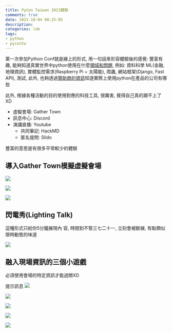 ```yaml
---
title: PyCon Taiwan 2021體驗
comments: true
date: 2021-10-04 00:25:05
description:
categories: lab
tags:
- python
- pycontw
---
```


第一次參加Python Conf就是線上的形式, 用一句話來形容體驗後的感覺: 豐富有趣, 能夠知道真實世界中python使用在什麼[領域和問題](https://tw.pycon.org/2021/zh-hant/conference/schedule), 例如: 資料科學 ML(金融, 地理資訊), 實體監控需求(Raspberry Pi + 太陽能), 爬蟲, 網站框架(Django, Fast API), 測試, 此外, 也夠透過[贊助商的資訊](https://tw.pycon.org/2021/zh-hant/events/jobs)知道實際上使用python在產品的公司有哪些

此外, 根據各種活動的目的使用對應的科技工具, 很厲害, 覺得自己真的跟不上了XD
- 虛擬會場: Gather Town
- 訊息中心: Discord
- 演講直播: Youtube
    - 共同筆記: HackMD
    - 匿名提問: Slido

豐富的意思是有很多平常較少的體驗

## 導入Gather Town模擬虛擬會場

![](pycontw2021_gather_town_login.png)

![](pycontw2021_gather_town_entrance.png)

![](pycontw2021_gather_town_sessions.png)

## 閃電秀(Lighting Talk)
這種形式只給你5分鐘展現內
容, 時間到不管三七二十一, 立刻會被斷線, 有點類似限時動態的味道

![](pycontw2021_gather_town_lighting_talk.png)

## 融入現場資訊的三個小遊戲
必須使用會場的特定資訊才能過關XD

提示訊息
![](pycontw2021_gather_town_game_msg.png)

![](pycontw2021_gather_town_game_b.png)

![](pycontw2021_gather_town_game_b_2.png)

![](pycontw2021_gather_town_game_a_pass.png)

![](pycontw2021_gather_town_game_prize.png)
